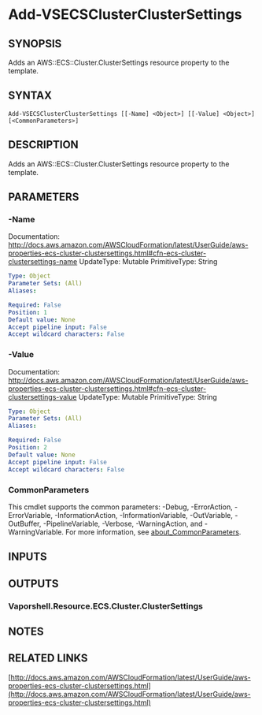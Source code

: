 # Add-VSECSClusterClusterSettings

## SYNOPSIS
Adds an AWS::ECS::Cluster.ClusterSettings resource property to the template.

## SYNTAX

```
Add-VSECSClusterClusterSettings [[-Name] <Object>] [[-Value] <Object>] [<CommonParameters>]
```

## DESCRIPTION
Adds an AWS::ECS::Cluster.ClusterSettings resource property to the template.

## PARAMETERS

### -Name
Documentation: http://docs.aws.amazon.com/AWSCloudFormation/latest/UserGuide/aws-properties-ecs-cluster-clustersettings.html#cfn-ecs-cluster-clustersettings-name
UpdateType: Mutable
PrimitiveType: String

```yaml
Type: Object
Parameter Sets: (All)
Aliases:

Required: False
Position: 1
Default value: None
Accept pipeline input: False
Accept wildcard characters: False
```

### -Value
Documentation: http://docs.aws.amazon.com/AWSCloudFormation/latest/UserGuide/aws-properties-ecs-cluster-clustersettings.html#cfn-ecs-cluster-clustersettings-value
UpdateType: Mutable
PrimitiveType: String

```yaml
Type: Object
Parameter Sets: (All)
Aliases:

Required: False
Position: 2
Default value: None
Accept pipeline input: False
Accept wildcard characters: False
```

### CommonParameters
This cmdlet supports the common parameters: -Debug, -ErrorAction, -ErrorVariable, -InformationAction, -InformationVariable, -OutVariable, -OutBuffer, -PipelineVariable, -Verbose, -WarningAction, and -WarningVariable. For more information, see [about_CommonParameters](http://go.microsoft.com/fwlink/?LinkID=113216).

## INPUTS

## OUTPUTS

### Vaporshell.Resource.ECS.Cluster.ClusterSettings
## NOTES

## RELATED LINKS

[http://docs.aws.amazon.com/AWSCloudFormation/latest/UserGuide/aws-properties-ecs-cluster-clustersettings.html](http://docs.aws.amazon.com/AWSCloudFormation/latest/UserGuide/aws-properties-ecs-cluster-clustersettings.html)

